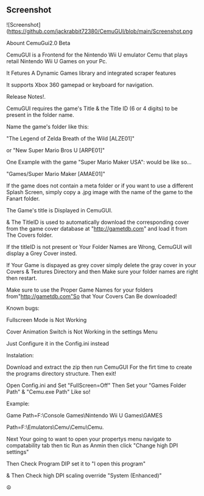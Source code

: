 

## Screenshot
![Screenshot](https://github.com/jackrabbit72380/CemuGUI/blob/main/Screenshot.png

Abount CemuGui2.0 Beta

CemuGUI is a Frontend for the Nintendo Wii U emulator Cemu that plays retail Nintendo Wii U Games on your Pc.

It Fetures A Dynamic Games library and integrated scraper features

It supports Xbox 360 gamepad or keyboard for navigation.

Release Notes!.

CemuGUI requires the game's Title & the Title ID (6 or 4 digits) to be present in the folder name.

Name the game's folder like this:

"The Legend of Zelda Breath of the Wild [ALZE01]"

or "New Super Mario Bros U [ARPE01]"

One Example with the game "Super Mario Maker USA": would be like so...

"Games/Super Mario Maker [AMAE01]"

If the game does not contain a meta folder or if you want to use a different Splash Screen, simply copy a .jpg image with the name of the game to the Fanart folder.

The Game's title is Displayed in CemuGUI.

& The TitleID is used to automatically download the corresponding cover from the game cover database at "http://gametdb.com" and load it from The Covers folder.

If the titleID is not present or Your Folder Names are Wrong, CemuGUI will display a Grey Cover insted.

If Your Game is dispayed as grey cover simply delete the gray cover in your Covers & Textures Directory and then Make sure your folder names are right then restart.

Make sure to use the Proper Game Names for your folders from"http://gametdb.com"So that Your Covers Can Be downloaded!

Known bugs:

Fullscreen Mode is Not Working

Cover Animation Switch is Not Working in the settings Menu

Just Configure it in the Config.ini instead

Instalation:

Download and extract the zip then run CemuGUI For the firt time to create the programs directory structure. Then exit!

Open Config.ini and Set "FullScreen=Off" Then Set your "Games Folder Path" & "Cemu.exe Path" Like so!

Example:

Game Path=F:\Console Games\Nintendo Wii U Games\GAMES

Path=F:\Emulators\Cemu\Cemu\Cemu.

Next Your going to want to open your propertys menu navigate to compatability tab then tic Run as Anmin then click "Change high DPI settings"

Then Check Program DIP set it to "I open this program"

& Then Check high DPI scaling override "System (Enhanced)"

☮
